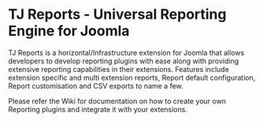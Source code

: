 # TJ Reports - Universal Reporting Engine for Joomla

TJ Reports is a horizontal/Infrastructure extension for Joomla that allows developers to develop reporting plugins with ease along with providing extensive reporting capabilities in their extensions. Features include extension specific and multi extension reports, Report default configuration, Report customisation and CSV exports to name a few.

Please refer the Wiki for documentation on how to create your own Reporting plugins and integrate it with your extensions. 
